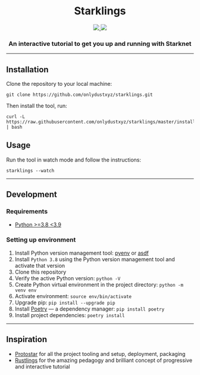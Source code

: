 <div align="center">
  <h1 align="center">Starklings</h1>
  <p align="center">
    <a href="https://discord.gg/onlydust">
        <img src="https://img.shields.io/badge/Discord-6666FF?style=for-the-badge&logo=discord&logoColor=white">
    </a>
    <a href="https://twitter.com/intent/follow?screen_name=onlydust_xyz">
        <img src="https://img.shields.io/badge/Twitter-1DA1F2?style=for-the-badge&logo=twitter&logoColor=white">
    </a>       
  </p>
  
  <h3 align="center">An interactive tutorial to get you up and running with Starknet</h3>
</div>

---

## Installation

Clone the repository to your local machine:

```shell
git clone https://github.com/onlydustxyz/starklings.git
```

Then install the tool, run:

```shell
curl -L https://raw.githubusercontent.com/onlydustxyz/starklings/master/install.sh | bash
```

## Usage

Run the tool in watch mode and follow the instructions:

```shell
starklings --watch
```

---

## Development

### Requirements

- [Python >=3.8 <3.9](https://www.python.org/downloads/)

### Setting up environment

1. Install Python version management tool: [pyenv](https://github.com/pyenv/pyenv) or [asdf](https://github.com/asdf-vm/asdf)
2. Install `Python 3.8` using the Python version management tool and activate that version
3. Clone this repository
4. Verify the active Python version: `python -V`
5. Create Python virtual environment in the project directory: `python -m venv env`
6. Activate environment: `source env/bin/activate`
7. Upgrade pip: `pip install --upgrade pip`
8. Install [Poetry](https://python-poetry.org/) — a dependency manager: `pip install poetry`
9. Install project dependencies: `poetry install`

---

## Inspiration

- [Protostar](https://github.com/software-mansion/protostar) for all the project tooling and setup, deployment, packaging
- [Rustlings](https://github.com/rust-lang/rustlings) for the amazing pedagogy and brilliant concept of progressive and interactive tutorial
